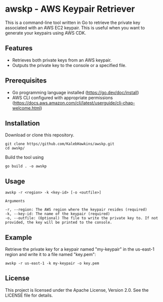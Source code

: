 # awskp - AWS Keypair Retriever
This is a command-line tool written in Go to retrieve the private key associated with an AWS EC2 keypair.
This is useful when you want to generate your keypairs using AWS CDK.

## Features
* Retrieves both private keys from an AWS keypair.
* Outputs the private key to the console or a specified file.

## Prerequisites
* Go programming language installed (https://go.dev/doc/install)
* AWS CLI configured with appropriate permissions (https://docs.aws.amazon.com/cli/latest/userguide/cli-chap-welcome.html)

## Installation

Download or clone this repository.

```
git clone https//github.com/KalebHawkins/awskp.git
cd awskp/
```

Build the tool using 

```
go build . -o awskp
```

## Usage

```
awskp -r <region> -k <key-id> [-o <outfile>]

Arguments

-r, --region: The AWS region where the keypair resides (required)
-k, --key-id: The name of the keypair (required)
-o, --outfile: (Optional) The file to write the private key to. If not provided, the key will be printed to the console.
```

## Example

Retrieve the private key for a keypair named "my-keypair" in the us-east-1 region and write it to a file named "key.pem":

```
awskp -r us-east-1 -k my-keypair -o key.pem
```

## License

This project is licensed under the Apache License, Version 2.0. See the LICENSE file for details.